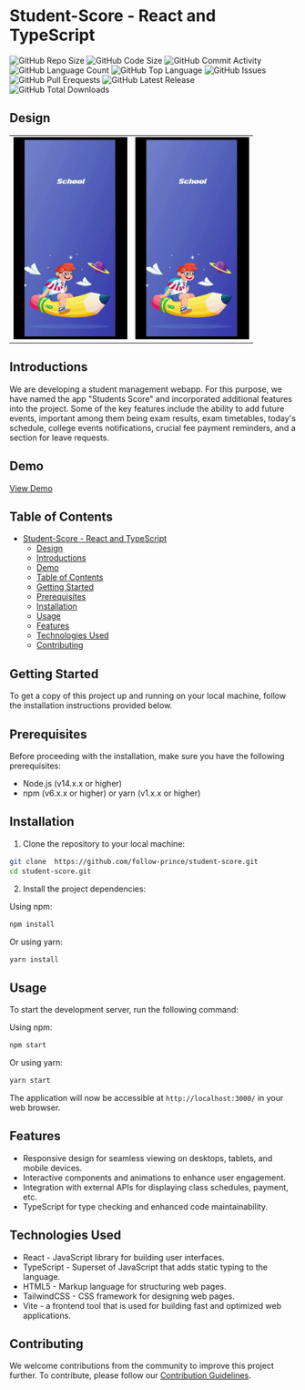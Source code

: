 # Student-Score - React and TypeScript

![GitHub Repo Size](https://img.shields.io/github/repo-size/follow-prince/student-score?color=d62936&label=Repo%20Size&style=flat-square)
![GitHub Code Size](https://img.shields.io/github/languages/code-size/follow-prince/student-score?color=e6a400&label=Code%20Size&style=flat-square)
![GitHub Commit Activity](https://img.shields.io/github/commit-activity/m/follow-prince/student-score?color=138a3d&label=Commit%20Activity&style=flat-square)
![GitHub Language Count](https://img.shields.io/github/languages/count/follow-prince/student-score?color=1f77b4&label=Total%20Languages&style=flat-square)
![GitHub Top Language](https://img.shields.io/github/languages/top/follow-prince/student-score?color=7f0c7f&style=flat-square)
![GitHub Issues](https://img.shields.io/github/issues/follow-prince/student-score?color=098f76&label=GitHub%20Issues&style=flat-square)
![GitHub Pull Erequests](https://img.shields.io/github/issues-pr/follow-prince/student-score?color=2c324f&label=GitHub%20Pull%20Requests&style=flat-square)
![GitHub Latest Release](https://img.shields.io/github/v/release/follow-prince/student-score?color=f5426f&label=Latest%20Release&style=flat-square)
![GitHub Total Downloads](https://img.shields.io/github/downloads/follow-prince/student-score/total?color=4a2600&label=Total%20Downloads&style=flat-square)

<!-- ![Website Status](https://img.shields.io/website?down_message=Down%20%26%20Offline&label=Website%20Status&up_message=Up%20%26%20Online&url=https%3A%2F%2Fprince-dev.vercel.app) -->

## Design

<div>
    <table>
        <tc>
            <td align="center">
                <img src="./assets/video/review-gif.gif" width="200" alt="GIF 1" />
            </td>
        </tc>
        <tc>
            <td align="center">
                <img src="./assets/video/review-gif.gif" width="200" alt="GIF 2" />
            </td>
        </tc>
    </table>
</div>

## Introductions

We are developing a student management webapp. For this purpose, we have named the app "Students Score" and incorporated additional features into the project. Some of the key features include the ability to add future events, important among them being exam results, exam timetables, today's schedule, college events notifications, crucial fee payment reminders, and a section for leave requests.

## Demo

[View Demo](http://stundent-score.vercel.app)

## Table of Contents

- [Student-Score - React and TypeScript](#student-score---react-and-typescript)
  - [Design](#design)
  - [Introductions](#introductions)
  - [Demo](#demo)
  - [Table of Contents](#table-of-contents)
  - [Getting Started](#getting-started)
  - [Prerequisites](#prerequisites)
  - [Installation](#installation)
  - [Usage](#usage)
  - [Features](#features)
  - [Technologies Used](#technologies-used)
  - [Contributing](#contributing)

## Getting Started

To get a copy of this project up and running on your local machine, follow the installation instructions provided below.

## Prerequisites

Before proceeding with the installation, make sure you have the following prerequisites:

- Node.js (v14.x.x or higher)
- npm (v6.x.x or higher) or yarn (v1.x.x or higher)

## Installation

1. Clone the repository to your local machine:

```bash
git clone  https://github.com/follow-prince/student-score.git
cd student-score.git
```

2. Install the project dependencies:

Using npm:

```bash
npm install
```

Or using yarn:

```bash
yarn install
```

## Usage

To start the development server, run the following command:

Using npm:

```bash
npm start
```

Or using yarn:

```bash
yarn start
```

The application will now be accessible at `http://localhost:3000/` in your web browser.

## Features

- Responsive design for seamless viewing on desktops, tablets, and mobile devices.
- Interactive components and animations to enhance user engagement.
- Integration with external APIs for displaying  class schedules, payment, etc.
- TypeScript for type checking and enhanced code maintainability.

## Technologies Used

- React - JavaScript library for building user interfaces.
- TypeScript - Superset of JavaScript that adds static typing to the language.
- HTML5 - Markup language for structuring web pages.
- TailwindCSS - CSS framework for designing web pages.
- Vite - a frontend tool that is used for building fast and optimized web applications.

## Contributing

We welcome contributions from the community to improve this project further. To contribute, please follow our [Contribution Guidelines](CONTRIBUTING.md).
